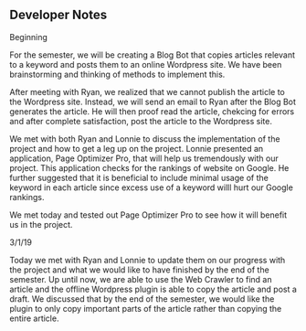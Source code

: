 ## Developer Notes


<!DOCTYPE html>
<html>
<body>
<p>Beginning  </p>
For the semester, we will be creating a Blog Bot that copies articles relevant to a keyword and posts them to an online Wordpress site. We have been brainstorming and thinking of methods to implement this. 
  
  
After meeting with Ryan, we realized that we cannot publish the article to the Wordpress site. Instead, we will send an email to Ryan after the Blog Bot generates the article. He will then proof read the article, chekcing for errors and after complete satisfaction, post the article to the Wordpress site. 
  
  
We met with both Ryan and Lonnie to discuss the implementation of the project and how to get a leg up on the project. Lonnie presented an application, Page Optimizer Pro, that will help us tremendously with our project. This application checks for the rankings of website on Google. He further suggested that it is beneficial to include minimal usage of the keyword in each article since excess use of a keyword willl hurt our Google rankings. 
  
We met today and tested out Page Optimizer Pro to see how it will benefit us in the project.
 
3/1/19<p>
Today we met with Ryan and Lonnie to update them on our progress with the project and what we would like to have finished by the end of the semester. Up until now, we are able to use the Web Crawler to find an article and the offline Wordpress plugin is able to copy the article and post a draft. We discussed that by the end of the semester, we would like the plugin to only copy important parts of the article rather than copying the entire article. 
 
</body>
</html>
